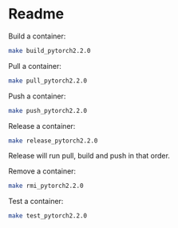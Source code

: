 # Readme

Build a container:

```sh
make build_pytorch2.2.0
```

Pull a container:

```sh
make pull_pytorch2.2.0
```

Push a container:

```sh
make push_pytorch2.2.0
```

Release a container:

```sh
make release_pytorch2.2.0
```

Release will run pull, build and push in that order.

Remove a container:

```sh
make rmi_pytorch2.2.0
```

Test a container:

```sh
make test_pytorch2.2.0
```

